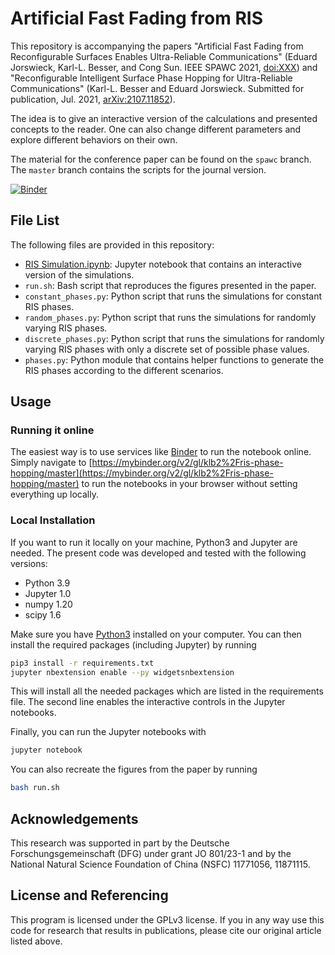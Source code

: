 # Artificial Fast Fading from RIS

This repository is accompanying the papers "Artificial Fast Fading from
Reconfigurable Surfaces Enables Ultra-Reliable Communications" (Eduard
Jorswieck, Karl-L. Besser, and Cong Sun. IEEE SPAWC 2021, [doi:XXX]()) and
"Reconfigurable Intelligent Surface Phase Hopping for Ultra-Reliable
Communications" (Karl-L. Besser and Eduard Jorswieck. Submitted for
publication, Jul. 2021, [arXiv:2107.11852](https://arxiv.org/abs/2107.11852)).

The idea is to give an interactive version of the calculations and presented
concepts to the reader. One can also change different parameters and explore
different behaviors on their own.

The material for the conference paper can be found on the `spawc` branch.
The `master` branch contains the scripts for the journal version.

[![Binder](https://mybinder.org/badge_logo.svg)](https://mybinder.org/v2/gl/klb2%2Fris-phase-hopping/master)


## File List
The following files are provided in this repository:

- [RIS Simulation.ipynb](https://mybinder.org/v2/gl/klb2%2Fris-phase-hopping/spawc?filepath=RIS%20Simulation.ipynb): Jupyter notebook that contains an interactive version of
  the simulations.
- `run.sh`: Bash script that reproduces the figures presented in the paper.
- `constant_phases.py`: Python script that runs the simulations for constant
  RIS phases.
- `random_phases.py`: Python script that runs the simulations for randomly
  varying RIS phases.
- `discrete_phases.py`: Python script that runs the simulations for randomly
  varying RIS phases with only a discrete set of possible phase values.
- `phases.py`: Python module that contains helper functions to generate the RIS
  phases according to the different scenarios.


## Usage
### Running it online
The easiest way is to use services like [Binder](https://mybinder.org/) to run
the notebook online. Simply navigate to
[https://mybinder.org/v2/gl/klb2%2Fris-phase-hopping/master](https://mybinder.org/v2/gl/klb2%2Fris-phase-hopping/master)
to run the notebooks in your browser without setting everything up locally.

### Local Installation
If you want to run it locally on your machine, Python3 and Jupyter are needed.
The present code was developed and tested with the following versions:
- Python 3.9
- Jupyter 1.0
- numpy 1.20
- scipy 1.6

Make sure you have [Python3](https://www.python.org/downloads/) installed on
your computer.
You can then install the required packages (including Jupyter) by running
```bash
pip3 install -r requirements.txt
jupyter nbextension enable --py widgetsnbextension
```
This will install all the needed packages which are listed in the requirements 
file. The second line enables the interactive controls in the Jupyter
notebooks.

Finally, you can run the Jupyter notebooks with
```bash
jupyter notebook
```

You can also recreate the figures from the paper by running
```bash
bash run.sh
```


## Acknowledgements
This research was supported in part by the Deutsche Forschungsgemeinschaft
(DFG) under grant JO 801/23-1 and by the National Natural Science Foundation of
China (NSFC) 11771056, 11871115.


## License and Referencing
This program is licensed under the GPLv3 license. If you in any way use this
code for research that results in publications, please cite our original
article listed above.
